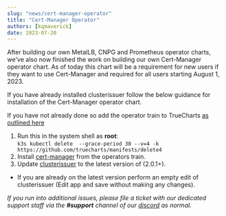 ```yaml
---
slug: "news/cert-manager-operator"
title: "Cert-Manager Operator"
authors: [kqmaverick]
date: 2023-07-20
---
```


After building our own MetalLB, CNPG and Prometheus operator charts, we've also now finished the work on building our own Cert-Manager operator chart. As of today this chart will be a requirement for new users if they want to use Cert-Manager and required for all users starting August 1, 2023.

If you have already installed clusterissuer follow the below guidance for installation of the Cert-Manager operator chart.

If you have not already done so add the operator train to TrueCharts [as outlined here](/platforms/scale/guides/getting-started#adding-truecharts)

1. Run this in the system shell as **root**: <br />
   `k3s kubectl delete  --grace-period 30 --v=4 -k https://github.com/truecharts/manifests/delete4`
2. Install [cert-manager](/charts/system/cert-manager/) from the operators train.
3. Update [clusterissuer](/charts/premium/clusterissuer/) to the latest version of (2.0.1+).

- If you are already on the latest version perform an empty edit of clusterissuer (Edit app and save without making any changes).

_If you run into additional issues, please file a ticket with our dedicated support staff via the **#support** channel of our [discord](/s/discord) as normal._
